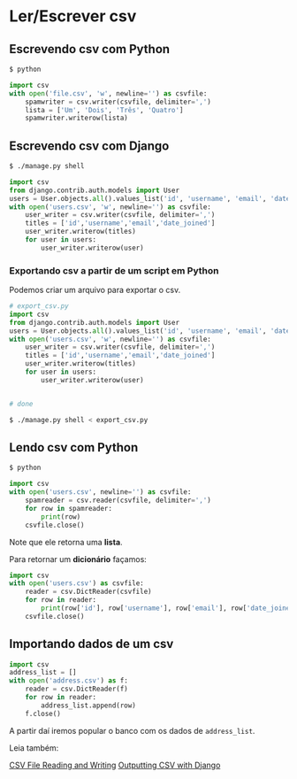 # Ler/Escrever csv

## Escrevendo csv com Python

```bash
$ python
```

```python
import csv
with open('file.csv', 'w', newline='') as csvfile:
    spamwriter = csv.writer(csvfile, delimiter=',')
    lista = ['Um', 'Dois', 'Três', 'Quatro']
    spamwriter.writerow(lista)
```

## Escrevendo csv com Django

```bash
$ ./manage.py shell
```

```python
import csv
from django.contrib.auth.models import User
users = User.objects.all().values_list('id', 'username', 'email', 'date_joined')
with open('users.csv', 'w', newline='') as csvfile:
    user_writer = csv.writer(csvfile, delimiter=',')
    titles = ['id','username','email','date_joined']
    user_writer.writerow(titles)
    for user in users:
        user_writer.writerow(user)
```

### Exportando csv a partir de um script em Python

Podemos criar um arquivo para exportar o csv.

```python
# export_csv.py
import csv
from django.contrib.auth.models import User
users = User.objects.all().values_list('id', 'username', 'email', 'date_joined')
with open('users.csv', 'w', newline='') as csvfile:
    user_writer = csv.writer(csvfile, delimiter=',')
    titles = ['id','username','email','date_joined']
    user_writer.writerow(titles)
    for user in users:
        user_writer.writerow(user)


# done
```

```bash
$ ./manage.py shell < export_csv.py
```

## Lendo csv com Python

```bash
$ python
```

```python
import csv
with open('users.csv', newline='') as csvfile:
    spamreader = csv.reader(csvfile, delimiter=',')
    for row in spamreader:
        print(row)
    csvfile.close()
```

Note que ele retorna uma **lista**.

Para retornar um **dicionário** façamos:

```python
import csv
with open('users.csv') as csvfile:
    reader = csv.DictReader(csvfile)
    for row in reader:
        print(row['id'], row['username'], row['email'], row['date_joined'])
    csvfile.close()
```


## Importando dados de um csv

```python
import csv
address_list = []
with open('address.csv') as f:
    reader = csv.DictReader(f)
    for row in reader:
        address_list.append(row)
    f.close()
```

A partir daí iremos popular o banco com os dados de `address_list`.

Leia também:

[CSV File Reading and Writing][0]
[Outputting CSV with Django][1]

[0]: https://docs.python.org/3/library/csv.html
[1]: https://docs.djangoproject.com/ja/1.9/howto/outputting-csv/
